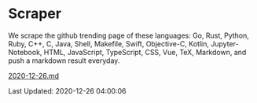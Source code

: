# Scraper

We scrape the github trending page of these languages: Go, Rust, Python, Ruby, C++, C, Java, Shell, Makefile, Swift, Objective-C, Kotlin, Jupyter-Notebook, HTML, JavaScript, TypeScript, CSS, Vue, TeX, Markdown, and push a markdown result everyday.

[2020-12-26.md](https://github.com/yangwenmai/github-trending-backup/blob/master/2020-12-26.md)

Last Updated: 2020-12-26 04:00:06